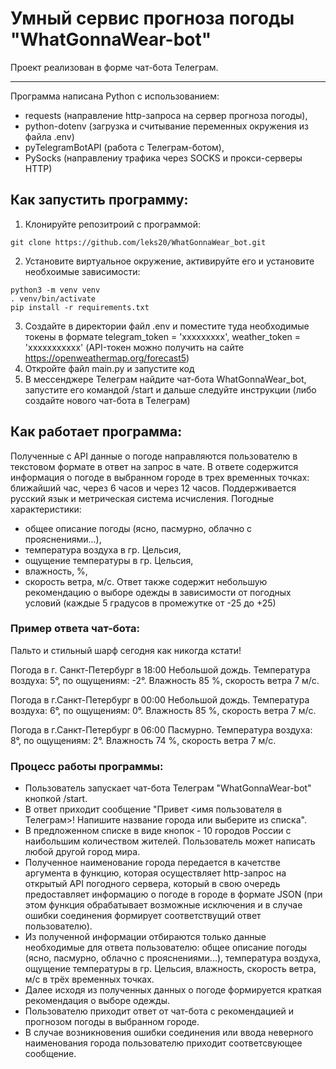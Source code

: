 # Умный сервис прогноза погоды "WhatGonnaWear-bot"
Проект реализован в форме чат-бота Телеграм.
_________________________________________
Программа написана Python с использованием:
- requests (направление http-запроса на сервер прогноза погоды),
- python-dotenv (загрузка и считывание переменных окружения из файла .env)
- pyTelegramBotAPI (работа с Телеграм-ботом),
- PySocks (направлениу трафика через SOCKS и прокси-серверы HTTP)

## Как запустить программу:

1) Клонируйте репозитроий с программой:
```
git clone https://github.com/leks20/WhatGonnaWear_bot.git
```
2) Установите виртуальное окружение, активируйте его и установите необхоимые зависимости:
```
python3 -m venv venv
. venv/bin/activate
pip install -r requirements.txt
```
3) Создайте в директории файл .env и поместите туда необходимые токены в формате telegram_token = 'ххххххххх', weather_token = 'ххххххххххх'
(API-токен можно получить на сайте https://openweathermap.org/forecast5)
4) Откройте файл main.py и запустите код
5) В мессенджере Телеграм найдите чат-бота WhatGonnaWear_bot, запустите его командой /start и дальше следуйте инструкции (либо создайте нового чат-бота в Телеграм)

## Как работает программа:
Полученные с API данные о погоде направляются пользователю в текстовом формате в ответ на запрос в чате.
В ответе содержится информация о погоде в выбранном городе в трех временных точках: ближайший час, через 6 часов и через 12 часов.
Поддерживается русский язык и метрическая система исчисления.
Погодные характеристики:
- общее описание погоды (ясно, пасмурно, облачно с прояснениями...),
- температура воздуха в гр. Цельсия,
- ощущение температуры в гр. Цельсия,
- влажность, %,
- скорость ветра, м/с.
Ответ также содержит небольшую рекомендацию о выборе одежды в зависимости от погодных условий (каждые 5 градусов в промежутке от -25 до +25)

### Пример ответа чат-бота:
Пальто и стильный шарф сегодня как никогда кстати!

Погода в г. Санкт-Петербург в 18:00
Небольшой дождь. Температура воздуха: 5°, по ощущениям: -2°. Влажность 85 %, скорость ветра 7 м/с.

Погода в г.Санкт-Петербург в 00:00
Небольшой дождь. Температура воздуха: 6°, по ощущениям: 0°. Влажность 85 %, скорость ветра 7 м/с.

Погода в г.Санкт-Петербург в 06:00
Пасмурно. Температура воздуха: 8°, по ощущениям: 2°. Влажность 74 %, скорость ветра 7 м/с.


### Процесс работы программы:
- Пользователь запускает чат-бота Телеграм "WhatGonnaWear-bot" кнопкой /start.
- В ответ приходит сообщение "Привет <имя пользователя в Телеграм>! Напишите название города или выберите из списка".
- В предложенном списке в виде кнопок - 10 городов России с наибольшим количеством жителей. Пользователь может написать любой другой город мира.
- Полученное наименование города передается в качетстве аргумента в функцию, которая осуществляет http-запрос на открытый API погодного сервера, который в свою очередь предоставляет информацию о погоде в городе в формате JSON (при этом функция обрабатывает возможные исключения и в случае ошибки соединения формирует соответствущий ответ пользователю).
- Из полученной информации отбираются только данные необходимые для ответа пользователю: общее описание погоды (ясно, пасмурно, облачно с прояснениями...), температура воздуха, ощущение температуры в гр. Цельсия, влажность, скорость ветра, м/с в трёх временных точках.
- Далее исходя из полученных данных о погоде формируется краткая рекомендация о выборе одежды.
- Пользователю приходит ответ от чат-бота с рекомендацией и прогнозом погоды в выбранном городе.
- В случае возникновения ошибки соединения или ввода неверного наименования города пользователю приходит соответсвующее сообщение.



